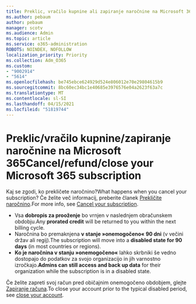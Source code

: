 ```yaml
---
title: Preklic, vračilo kupnine ali zapiranje naročnine na Microsoft 365
ms.author: pebaum
author: pebaum
manager: scotv
ms.audience: Admin
ms.topic: article
ms.service: o365-administration
ROBOTS: NOINDEX, NOFOLLOW
localization_priority: Priority
ms.collection: Adm_O365
ms.custom:
- "9002914"
- "5614"
ms.openlocfilehash: be745ebce624929d524e806012e70e29804615b9
ms.sourcegitcommit: 8bc60ec34bc1e40685e3976576e04a2623f63a7c
ms.translationtype: MT
ms.contentlocale: sl-SI
ms.lasthandoff: 04/15/2021
ms.locfileid: "51819744"
---
```

# <a name="cancelrefundclose-your-microsoft-365-subscription"></a><span data-ttu-id="b84c5-102">Preklic/vračilo kupnine/zapiranje naročnine na Microsoft 365</span><span class="sxs-lookup"><span data-stu-id="b84c5-102">Cancel/refund/close your Microsoft 365 subscription</span></span>

<span data-ttu-id="b84c5-103">Kaj se zgodi, ko prekličete naročnino?</span><span class="sxs-lookup"><span data-stu-id="b84c5-103">What happens when you cancel your subscription?</span></span> <span data-ttu-id="b84c5-104">Če želite več informacij, preberite članek [Prekličite naročnino](https://docs.microsoft.com/microsoft-365/commerce/subscriptions/cancel-your-subscription?view=o365-worldwide).</span><span class="sxs-lookup"><span data-stu-id="b84c5-104">For more info, see [Cancel your subscription](https://docs.microsoft.com/microsoft-365/commerce/subscriptions/cancel-your-subscription?view=o365-worldwide).</span></span>

- <span data-ttu-id="b84c5-105">Vsa **dobropis za prooženje** bo vrnjen v naslednjem obračunskem obdobju.</span><span class="sxs-lookup"><span data-stu-id="b84c5-105">Any **prorated credit** will be returned to you within the next billing cycle.</span></span>
- <span data-ttu-id="b84c5-106">Naročnina bo premaknjena **v stanje »onemogočeno« 90 dni** (v večini držav ali regij).</span><span class="sxs-lookup"><span data-stu-id="b84c5-106">The subscription will move into a **disabled state for 90 days** (in most countries or regions).</span></span>
- <span data-ttu-id="b84c5-107">**Ko je naročnina v stanju »onemogočeno«** lahko skrbniki še vedno dostopajo do podatkov za svojo organizacijo in jih varnostno izročkajo.</span><span class="sxs-lookup"><span data-stu-id="b84c5-107">**Admins can still access and back up data** for their organization while the subscription is in a disabled state.</span></span>

<span data-ttu-id="b84c5-108">Če želite zapreti svoj račun pred običajnim onemogočeno obdobjem, glejte [Zapiranje računa](https://docs.microsoft.com/microsoft-365/commerce/close-your-account?view=o365-worldwide).</span><span class="sxs-lookup"><span data-stu-id="b84c5-108">To close your account prior to the typical disabled period, see [close your account](https://docs.microsoft.com/microsoft-365/commerce/close-your-account?view=o365-worldwide).</span></span>
